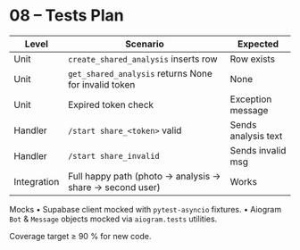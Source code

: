 # 08 – Tests Plan

| Level | Scenario | Expected |
|-------|----------|----------|
| Unit | `create_shared_analysis` inserts row | Row exists |
| Unit | `get_shared_analysis` returns None for invalid token | None |
| Unit | Expired token check | Exception message |
| Handler | `/start share_<token>` valid | Sends analysis text |
| Handler | `/start share_invalid` | Sends invalid msg |
| Integration | Full happy path (photo → analysis → share → second user) | Works |

Mocks
• Supabase client mocked with `pytest-asyncio` fixtures.
• Aiogram `Bot` & `Message` objects mocked via `aiogram.tests` utilities.

Coverage target ≥ 90 % for new code. 